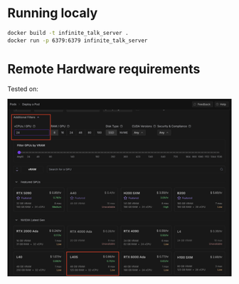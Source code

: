 # Running localy
```bash
docker build -t infinite_talk_server .
docker run -p 6379:6379 infinite_talk_server
```

# Remote Hardware requirements

Tested on:

![Infinite Talk Remote Hardware requirements Screenshot](assets/infinite-talk-requirements.png)
